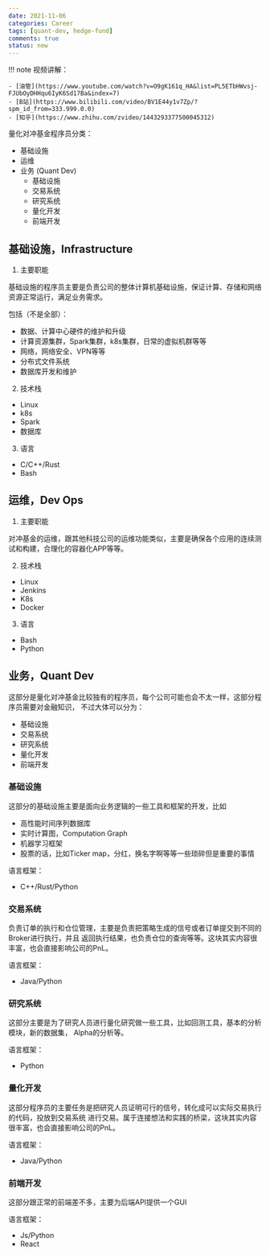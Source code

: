 ```yaml
---
date: 2021-11-06
categories: Career
tags: [quant-dev, hedge-fund]
comments: true
status: new
---
```


!!! note
    视频讲解：

    - [油管](https://www.youtube.com/watch?v=O9gK161q_HA&list=PL5ETbHWvsj-FJUbOyDHHqu6IyK6Sd17Ba&index=7)
    - [B站](https://www.bilibili.com/video/BV1E44y1v7Zp/?spm_id_from=333.999.0.0)
    - [知乎](https://www.zhihu.com/zvideo/1443293377500045312)

量化对冲基金程序员分类：

- 基础设施
- 运维
- 业务 (Quant Dev)
    - 基础设施
    - 交易系统
    - 研究系统
    - 量化开发
    - 前端开发
  
## 基础设施，Infrastructure

1. 主要职能

基础设施的程序员主要是负责公司的整体计算机基础设施，保证计算、存储和网络资源正常运行，满足业务需求。

包括（不是全部）：

- 数据、计算中心硬件的维护和升级
- 计算资源集群，Spark集群，k8s集群，日常的虚拟机群等等
- 网络，网络安全、VPN等等
- 分布式文件系统
- 数据库开发和维护

2. 技术栈

- Linux
- k8s
- Spark
- 数据库

3. 语言

- C/C++/Rust
- Bash

## 运维，Dev Ops

1. 主要职能

对冲基金的运维，跟其他科技公司的运维功能类似，主要是确保各个应用的连续测试和构建，合理化的容器化APP等等。

2. 技术栈

- Linux
- Jenkins
- K8s
- Docker

3. 语言

- Bash
- Python

## 业务，Quant Dev

这部分是量化对冲基金比较独有的程序员，每个公司可能也会不太一样，这部分程序员需要对金融知识，
不过大体可以分为：

- 基础设施
- 交易系统
- 研究系统
- 量化开发
- 前端开发

### 基础设施

这部分的基础设施主要是面向业务逻辑的一些工具和框架的开发，比如

- 高性能时间序列数据库
- 实时计算图，Computation Graph
- 机器学习框架
- 股票的话，比如Ticker map，分红，换名字啊等等一些琐碎但是重要的事情

语言框架：

- C++/Rust/Python

### 交易系统

负责订单的执行和仓位管理，主要是负责把策略生成的信号或者订单提交到不同的Broker进行执行，并且
返回执行结果，也负责仓位的查询等等。这块其实内容很丰富，也会直接影响公司的PnL。

语言框架：

- Java/Python

### 研究系统

这部分主要是为了研究人员进行量化研究做一些工具，比如回测工具，基本的分析模块，新的数据集，
Alpha的分析等。

语言框架：

- Python

### 量化开发

这部分程序员的主要任务是把研究人员证明可行的信号，转化成可以实际交易执行的代码，投放到交易系统
进行交易。属于连接想法和实践的桥梁，这块其实内容很丰富，也会直接影响公司的PnL。

语言框架：

- Java/Python

### 前端开发

这部分跟正常的前端差不多，主要为后端API提供一个GUI

语言框架：

- Js/Python
- React
